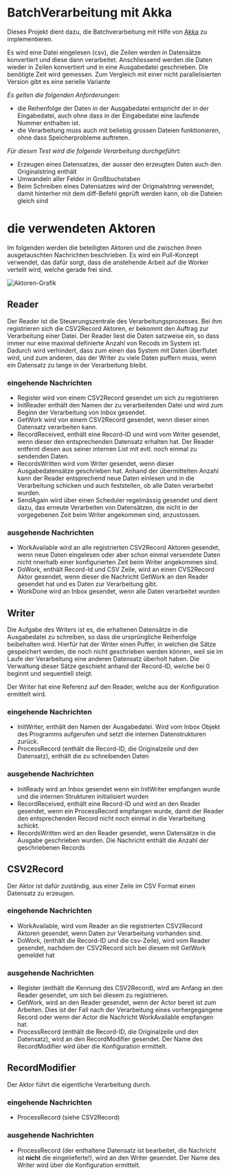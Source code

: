 # BatchVerarbeitung mit Akka

Dieses Projekt dient dazu, die Batchverarbeitung mit Hilfe von [Akka](http://akka.io) zu implementieren.

Es wird eine Datei eingelesen (csv), die Zeilen werden in Datensätze konvertiert und diese dann verarbeitet.
Anschliessend werden die Daten wieder in Zeilen konvertiert und in eine Ausgabedatei geschrieben. Die benötigte Zeit
wird gemessen. Zum Vergleich mit einer nicht parallelisierten Version gibt es eine serielle Variante

*Es gelten die folgenden Anforderungen:*

- die Reihenfolge der Daten in der Ausgabedatei entspricht der in der Eingabedatei, auch ohne dass in der Eingabedatei
 eine laufende Nummer enthalten ist.
- die Verarbeitung muss auch mit beliebig grossen Dateien funktionieren, ohne dass Speicherprobleme auftreten.

*Für diesen Test wird die folgende Verarbeitung durchgeführt:*

 - Erzeugen eines Datensatzes, der ausser den erzeugten Daten auch den Originalstring enthält
 - Umwandeln aller Felder in Großbuchstaben
 - Beim Schreiben eines Datensatzes wird der Originalstring verwendet, damit hinterher mit dem diff-Befehl geprüft
 werden kann, ob die Dateien gleich sind

# die verwendeten Aktoren

Im folgenden werden die beteiligten Aktoren und die zwischen ihnen ausgetauschten Nachrichten beschrieben. Es wird
ein Pull-Konzept verwendet, das dafür sorgt, dass die anstehende Arbeit auf die Worker verteilt wird,
welche gerade frei sind.

![Aktoren-Grafik](https://bitbucket.org/sothawo/akkabatch/downloads/AkkaBatch.svg)

## Reader

Der Reader ist die Steuerungszentrale des Verarbeitungsprozesses. Bei ihm registrieren sich die CSV2Record Aktoren,
er bekommt den Auftrag zur Verarbeitung einer Datei. Der Reader liest die Daten satzweise ein,
so dass immer nur eine maximal definierte Anzahl von Recods im System ist. Dadurch wird verhindert,
dass zum einen das System mit Daten überflutet wird, und zum anderen, das der Writer zu viele Daten puffern muss,
wenn ein Datensatz zu lange in der Verarbeitung  bleibt.

### eingehende Nachrichten

- Register wird von einem CSV2Record gesendet um sich zu registrieren
- InitReader enthält den Namen der zu verarbeitenden Datei und wird zum Beginn der Verarbeitung von Inbox gesendet.
- GetWork wird von einem CSV2Record gesendet, wenn dieser einen Datensatz verarbeiten kann.
- RecordReceived, enthält eine Record-ID und wird vom Writer gesendet, wenn dieser den entsprechenden Datensatz
erhalten hat. Der Reader entfernt diesen aus seiner internen List mit evtl. noch einmal zu sendenden Daten.
- RecordsWritten wird vom Writer gesendet, wenn dieser Ausgabedatensätze geschrieben hat. Anhand der übermittelten
Anzahl kann der Reader entsprechend neue Daten einlesen und in die Verarbeitung schicken und auch feststellen,
ob alle Daten verarbeitet wurden.
- SendAgain wird über einen Scheduler regelmässig gesendet und dient dazu, das erneute Verarbeiten von Datensätzen,
die nicht in der vorgegebenen Zeit beim Writer angekommen sind, anzustossen.

### ausgehende Nachrichten

- WorkAvailable wird an alle registrierten CSV2Record Aktoren gesendet, wenn neue Daten eingelesen oder aber schon
einmal versendete Daten nicht nnerhalb einer konfigurierten Zeit beim Writer angekommen sind.
- DoWork, enthält Record-Id und CSV Zeile, wird an einen CVS2Record Aktor gesendet,
wenn dieser die Nachricht GetWork an den Reader gesendet hat und es Daten zur Verarbeitung gibt.
- WorkDone wird an Inbox gesendet, wenn alle Daten verarbeitet wurden

## Writer

Die Aufgabe des Writers ist es, die erhaltenen Datensätze in die Ausgabedatei zu schreiben,
so dass die ursprüngliche Reihenfolge beibehalten wird. Hierfür hat der Writer einen Puffer,
in welchen  die Sätze gespeichert werden, die noch nicht geschrieben werden können,
weil sie im Laufe der Verarbeitung eine anderen Datensatz überholt haben. Die Verwaltung dieser Sätze geschieht
anhand der Record-ID, welche bei 0 beginnt und sequentiell steigt.

Der Writer hat eine Referenz auf den Reader, welche aus der Konfiguration ermittelt wird.

### eingehende Nachrichten

- InitWriter, enthält den Namen der Ausgabedatei. Wird vom Inbox Objekt des Programms aufgerufen und setzt die
internen Datenstrukturen zurück.
- ProcessRecord (enthält die Record-ID, die Originalzeile und den Datensatz), enthält die zu schreibenden Daten

### ausgehende Nachrichten

- InitReady wird an Inbox gesendet wenn ein InitWriter empfangen wurde und die internen Strukturen initialisiert
wurden
- RecordReceived, enthält eine Record-ID und wird an den Reader gesendet, wenn ein ProcessRecord empfangen wurde,
damit der Reader den entsprechenden Record nicht noch einmal in die Verarbeitung schickt.
- RecordsWritten wird an den Reader gesendet, wenn Datensätze in die Ausgabe geschrieben wurden. Die Nachricht
enthält die Anzahl der geschriebenen Records

## CSV2Record
Der Aktor ist dafür zuständig, aus einer Zeile im CSV Format einen Datensatz zu erzeugen.

### eingehende Nachrichten
- WorkAvailable, wird vom Reader an die registrierten CSV2Record Aktoren gesendet,
wenn Daten zur Verarbeitung vorhanden sind.
- DoWork, (enthält die Record-ID und die csv-Zeile), wird vom Reader gesendet, nachdem der CSV2Record sich bei diesem
 mit GetWork gemeldet hat

### ausgehende Nachrichten
- Register (enthält die Kennung des CSV2Record), wird am Anfang an den Reader gesendet,
um sich bei diesem zu registrieren.
- GetWork, wird an den Reader gesendet, wenn der Actor bereit ist zum Arbeiten. Dies ist der Fall nach der
Verarbeitung eines vorhergegangene Record oder wenn der Actor die Nachricht WorkAvailable empfangen hat.
- ProcessRecord (enthält die Record-ID, die Originalzeile und den Datensatz), wird an den RecordModifier gesendet.
Der Name des RecordModifier wird über die Konfiguration ermittelt.

## RecordModifier
Der Aktor führt die eigentliche Verarbeitung durch.

### eingehende Nachrichten
- ProcessRecord (siehe CSV2Record)

### ausgehende Nachrichten
- ProcessRecord (der enthaltene Datensatz ist bearbeitet, die Nachricht ist **nicht** die eingelieferte!),
wird an den Writer gesendet. Der Name des Writer wird über die Konfiguration ermittelt.

